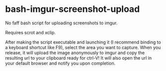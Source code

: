 bash-imgur-screenshot-upload
============================

No faff bash script for uploading screenshots to imgur.

Requires scrot and xclip.

After making the script executable and launching it (I recommend binding to a keyboard shortcut like F9), select the area you want to capture.
When you release, it will upload the image anonymously to imgur and copy the resulting url to your clipboard ready for ctrl-V!
It will also open the url in your default browser and notify you upon completion.
